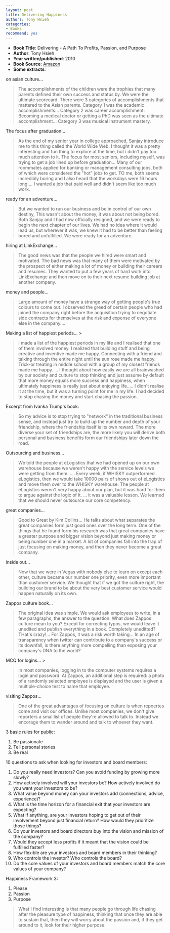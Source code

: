 ```yaml
---
layout: post
title: Delivering Happiness
authors: Tony Hsieh
categories:
- Books
recommend: yes
---
```



- **Book Title**: Delivering - A Path To Profits, Passion, and Purpose
- **Author**: Tony Hsieh
- **Year written/published**: 2010
- **Book Source**: [Amazon](http://www.amazon.com/Delivering-Happiness-Profits-Passion-Purpose/dp/0446563048)
- **Some extracts**:

on asian culture...

> The accomplishments of the children were the trophies that many parents defined their own success and status by. We were the ultimate scorecard. There were 3 categories of accomplishments that mattered to the Asian parents. Category 1 was the academic accomplishments... Category 2 was career accomplishment: Becoming a medical doctor or getting a PhD was seen as the ultimate accomplishment... Category 3 was musical instrument mastery.

The focus after graduation...

> As the end of my senior year in college approached, Sanjay introduce me to this thing called the World Wide Web. I thought it was a pretty interesting and fun thing to explore at the time, but i didn't pay too much attention to it. The focus for most seniors, including myself, was trying to get a job lined up before graduation... Many of our roommates applied for banking or management consulting jobs, both of which were considered the "hot" jobs to get. TO me, both seems incredibly boring and I also heard that the workdays were 16 hours long.... I wanted a job that paid well and didn't seem like too much work.

ready for an adventure...

> But we wanted to run our business and be in control of our own destiny, This wasn't about the money, it was about not being bored. Both Sanjay and I had now officially resigned, and we were ready to begin the next chapter of our lives. We had no idea where it would lead us, but wherever it was, we knew it had to be better than feeling bored and unfulfilled. We were ready for an adventure.

hiring at LinkExchange...

> The good news was that the people we hired were smart and motivated. The bad news was that many of them were motivated by the prospect of either making a lot of money or building their careers and resumes. They wanted to put a few years of hard work into LinkExchange and then move on to their next resume building job at another company.

money and people...

> Large amount of money have a strange way of getting people's true colours to come out. I observed the greed of certain people who had joined the company right before the acquisition trying to negotiate side contracts for themselves at the risk and expense of everyone else in the company....

Making a list of happiest periods... >

> I made a list of the happiest periods in my life and I realised that one of them involved money. I realized that building stuff and being creative and inventive made me happy. Connecting with a friend and talking through the entire night until the sun rose made me happy. Trick-or treating in middle school with a group of my closest friends made me happy. ... I thought about how easily we are all brainwashed by our society and culture to stop thinking and just assume by default that more money equals more success and happiness, when ultimately happiness is really just about enjoying life..... I didn't realise it at the time, but it was a turning point for me in my life. I had decided to stop chasing the money and start chasing the passion.

Excerpt from Ivanka Trump's book:

> So my advice is to stop trying to "network" in the traditional business sense, and instead just try to build up the number and depth of your friendship, where the friendship itself is its own reward. The more diverse your set of friendships are, the more likely you will derive both personal and business benefits form our friendships later down the road.

Outsourcing and business...

> We told the people at eLogistics that we had opened up on our own warehouse because we weren't happy with the service levels we were getting from them. .... Every week, if WHISKY outperformed eLogistics, then we would take 10000 pairs of shows out of eLogistics and move them over to the WHISKY warehouse. The people at eLogistics weren't very happy about our plan, but it was hard for them to argue against the logic of it. ... it was a valuable lesson. We learned that we should never outsource our core competency.

great companies...

> Good to Great by Kim Collins... He talks about what separates the great companies form just good ones over the long term. One of the things that he found form his research was that great companies have a greater purpose and bigger vision beyond just making money or being number one in a market. A lot of companies fall into the trap of just focusing on making money, and then they never become a great company.

inside out...

> Now that we were in Vegas with nobody else to learn on except each other, culture became our number one priority, even more important than customer service. We thought that if we got the culture right, the building our brand to be about the very best customer service would happen naturally on its own.

Zappos culture book...

> The original idea was simple. We would ask employees to write, in a few paragraphs, the answer to the question: What does Zappos culture mean to you? Except for correcting typos, we would leave it unedited and publish everything in a book. Completely uneditted? THat's crazy!... For Zappos, it was a risk worth taking... In an age of transparency when twitter can contribute to a company's success or its downfall, is there anything more compelling than exposing your company's DNA to the world?

MCQ for logins... >

> In most companies, logging in to the computer systems requires a login and password. At Zappos, an additional step is required: a photo of a randomly selected employee is displayed and the user is given a multiple-choice test to name that employee.

visiting Zappos...

> One of the great advantages of focusing on culture is when repoertes come and visit our offices. Unlike most companies, we don't give reporters a smal list of people they're allowed to talk to. Instead we encorage them to wander around and talk to whoever they want.

3 basic rules for public:

1. Be passionate
2. Tell personal stories
3. Be real

10 questions to ask when looking for investors and board members:

1. Do you really need investors? Can you avoid funding by growing more slowly?
2. How actively involved will your investors be? How actively involved do you want your investors to be?
3. What value beyond money can your investors add (connections, advice, experience)?
4. What is the time horizon for a financial exit that your investors are expecting?
5. What if anything, are your investors hoping to get out of their involvement beyond just financial return? How would they prioritize those things?
6. Do your investors and board directors buy into the vision and mission of the company?
7. Would they accept less profits if it meant that the vision could be fulfilled faster?
8. How flexible are your investors and board members in their thinking?
9. Who controls the investor? Who controls the board?
10. Do the core values of your investors and board members match the core values of your company?

Happiness Framework 3:

1. Please
2. Passion
3. Purpose

> What I find interesting is that many people go through life chasing after the pleasure type of happiness, thinking that once they are able to sustain that, then they will worry about the passion and, if they get around to it, look for their higher purpose.
